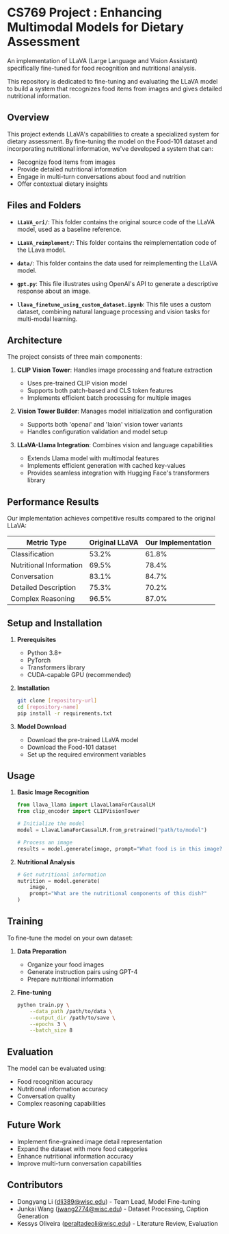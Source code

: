 # CS769 Project : Enhancing Multimodal Models for Dietary Assessment

An implementation of LLaVA (Large Language and Vision Assistant) specifically fine-tuned for food recognition and nutritional analysis.

This repository is dedicated to fine-tuning and evaluating the LLaVA model to build a system that recognizes food items from images and gives detailed nutritional information.

## Overview

This project extends LLaVA's capabilities to create a specialized system for dietary assessment. By fine-tuning the model on the Food-101 dataset and incorporating nutritional information, we've developed a system that can:
- Recognize food items from images
- Provide detailed nutritional information
- Engage in multi-turn conversations about food and nutrition
- Offer contextual dietary insights

## Files and Folders

- **`LLaVA_ori/`**: This folder contains the original source code of the LLaVA model, used as a baseline reference.

- **`LLaVA_reimplement/`**: This folder contains the reimplementation code of the LLava model.

- **`data/`**: This folder contains the data used for reimplementing the LLaVA model.

- **`gpt.py`**: This file illustrates using OpenAI's API to generate a descriptive response about an image.

- **`llava_finetune_using_custom_dataset.ipynb`**: This file uses a custom dataset, combining natural language processing and vision tasks for multi-modal learning.

## Architecture

The project consists of three main components:

1. **CLIP Vision Tower**: Handles image processing and feature extraction
   - Uses pre-trained CLIP vision model
   - Supports both patch-based and CLS token features
   - Implements efficient batch processing for multiple images

2. **Vision Tower Builder**: Manages model initialization and configuration
   - Supports both 'openai' and 'laion' vision tower variants
   - Handles configuration validation and model setup

3. **LLaVA-Llama Integration**: Combines vision and language capabilities
   - Extends Llama model with multimodal features
   - Implements efficient generation with cached key-values
   - Provides seamless integration with Hugging Face's transformers library

## Performance Results

Our implementation achieves competitive results compared to the original LLaVA:

| Metric Type | Original LLaVA | Our Implementation |
|-------------|---------------|-------------------|
| Classification | 53.2% | 61.8% |
| Nutritional Information | 69.5% | 78.4% |
| Conversation | 83.1% | 84.7% |
| Detailed Description | 75.3% | 70.2% |
| Complex Reasoning | 96.5% | 87.0% |

## Setup and Installation

1. **Prerequisites**
   - Python 3.8+
   - PyTorch
   - Transformers library
   - CUDA-capable GPU (recommended)

2. **Installation**
   ```bash
   git clone [repository-url]
   cd [repository-name]
   pip install -r requirements.txt
   ```

3. **Model Download**
   - Download the pre-trained LLaVA model
   - Download the Food-101 dataset
   - Set up the required environment variables

## Usage

1. **Basic Image Recognition**
   ```python
   from llava_llama import LlavaLlamaForCausalLM
   from clip_encoder import CLIPVisionTower

   # Initialize the model
   model = LlavaLlamaForCausalLM.from_pretrained("path/to/model")
   
   # Process an image
   results = model.generate(image, prompt="What food is in this image?")
   ```

2. **Nutritional Analysis**
   ```python
   # Get nutritional information
   nutrition = model.generate(
       image, 
       prompt="What are the nutritional components of this dish?"
   )
   ```

## Training

To fine-tune the model on your own dataset:

1. **Data Preparation**
   - Organize your food images
   - Generate instruction pairs using GPT-4
   - Prepare nutritional information

2. **Fine-tuning**
   ```bash
   python train.py \
       --data_path /path/to/data \
       --output_dir /path/to/save \
       --epochs 3 \
       --batch_size 8
   ```

## Evaluation

The model can be evaluated using:
- Food recognition accuracy
- Nutritional information accuracy
- Conversation quality
- Complex reasoning capabilities

## Future Work

- Implement fine-grained image detail representation
- Expand the dataset with more food categories
- Enhance nutritional information accuracy
- Improve multi-turn conversation capabilities

## Contributors

- Dongyang Li (dli389@wisc.edu) - Team Lead, Model Fine-tuning
- Junkai Wang (jwang2774@wisc.edu) - Dataset Processing, Caption Generation
- Kessys Oliveira (peraltadeoli@wisc.edu) - Literature Review, Evaluation